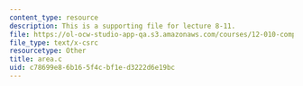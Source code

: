 ```yaml
---
content_type: resource
description: This is a supporting file for lecture 8-11.
file: https://ol-ocw-studio-app-qa.s3.amazonaws.com/courses/12-010-computational-methods-of-scientific-programming-fall-2011/c78699e86b165f4cbf1ed3222d6e19bc_area.c
file_type: text/x-csrc
resourcetype: Other
title: area.c
uid: c78699e8-6b16-5f4c-bf1e-d3222d6e19bc
---
```

